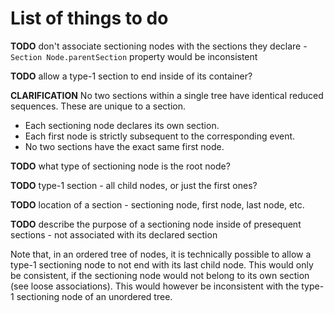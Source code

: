 
<!-- ======================================================================= -->
# List of things to do

**TODO**
don't associate sectioning nodes with the sections they declare -
`Section Node.parentSection` property would be inconsistent

**TODO**
allow a type-1 section to end inside of its container?

**CLARIFICATION**
No two sections within a single tree have identical reduced sequences.
These are unique to a section.

* Each sectioning node declares its own section.
* Each first node is strictly subsequent to the corresponding event.
* No two sections have the exact same first node.

**TODO**
what type of sectioning node is the root node?

**TODO**
type-1 section -
all child nodes, or just the first ones?

**TODO**
location of a section -
sectioning node, first node, last node, etc.

**TODO**
describe the purpose of a sectioning node inside of presequent sections -
not associated with its declared section

<!-- ======================================================================= -->

Note that, in an ordered tree of nodes, it is technically possible to allow
a type-1 sectioning node to not end with its last child node. This would only
be consistent, if the sectioning node would not belong to its own section (see
loose associations). This would however be inconsistent with the type-1
sectioning node of an unordered tree.
